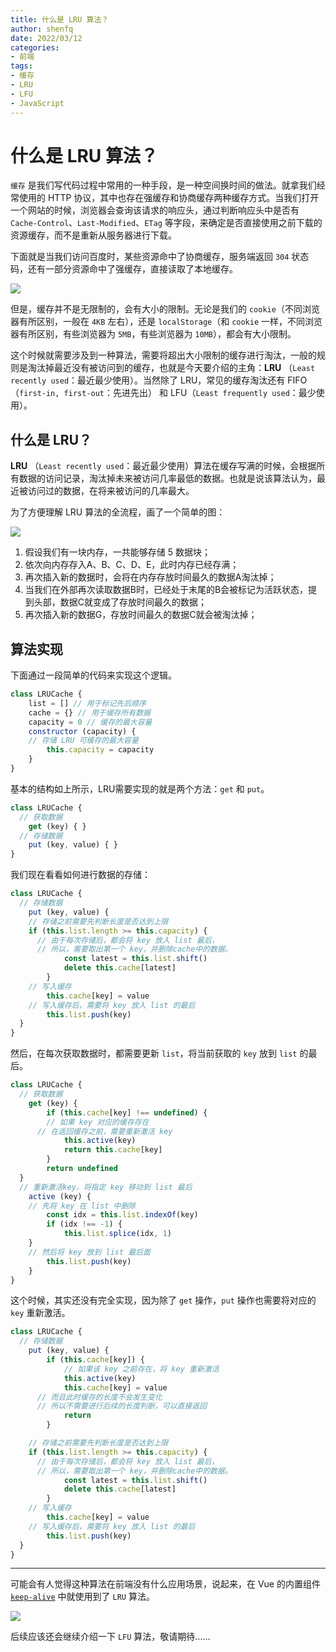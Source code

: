 ```yaml
---
title: 什么是 LRU 算法？
author: shenfq
date: 2022/03/12
categories:
- 前端
tags:
- 缓存
- LRU
- LFU
- JavaScript
---
```


# 什么是 LRU 算法？

`缓存` 是我们写代码过程中常用的一种手段，是一种空间换时间的做法。就拿我们经常使用的 HTTP 协议，其中也存在强缓存和协商缓存两种缓存方式。当我们打开一个网站的时候，浏览器会查询该请求的响应头，通过判断响应头中是否有 `Cache-Control`、`Last-Modified`、`ETag` 等字段，来确定是否直接使用之前下载的资源缓存，而不是重新从服务器进行下载。

下面就是当我们访问百度时，某些资源命中了协商缓存，服务端返回 `304` 状态码，还有一部分资源命中了强缓存，直接读取了本地缓存。

![](https://file.shenfq.com/pic/202203121421464.png)

但是，缓存并不是无限制的，会有大小的限制。无论是我们的 `cookie`（不同浏览器有所区别，一般在 `4KB` 左右），还是 `localStorage`（和 `cookie` 一样，不同浏览器有所区别，有些浏览器为 `5MB`，有些浏览器为 `10MB`），都会有大小限制。

这个时候就需要涉及到一种算法，需要将超出大小限制的缓存进行淘汰，一般的规则是淘汰掉最近没有被访问到的缓存，也就是今天要介绍的主角：**LRU** （`Least recently used`：最近最少使用）。当然除了 LRU，常见的缓存淘汰还有 FIFO（`first-in, first-out`：先进先出） 和 LFU（`Least frequently used`：最少使用）。

## 什么是 LRU？

**LRU** （`Least recently used`：最近最少使用）算法在缓存写满的时候，会根据所有数据的访问记录，淘汰掉未来被访问几率最低的数据。也就是说该算法认为，最近被访问过的数据，在将来被访问的几率最大。

为了方便理解 LRU 算法的全流程，画了一个简单的图：

![](https://file.shenfq.com/pic/202203121539347.png)

1. 假设我们有一块内存，一共能够存储 5 数据块；
2. 依次向内存存入A、B、C、D、E，此时内存已经存满；
3. 再次插入新的数据时，会将在内存存放时间最久的数据A淘汰掉；
4. 当我们在外部再次读取数据B时，已经处于末尾的B会被标记为活跃状态，提到头部，数据C就变成了存放时间最久的数据；
5. 再次插入新的数据G，存放时间最久的数据C就会被淘汰掉；

## 算法实现

下面通过一段简单的代码来实现这个逻辑。

```js
class LRUCache {
	list = [] // 用于标记先后顺序
	cache = {} // 用于缓存所有数据
	capacity = 0 // 缓存的最大容量
	constructor (capacity) {
    // 存储 LRU 可缓存的最大容量
		this.capacity = capacity
	}
}
```

基本的结构如上所示，LRU需要实现的就是两个方法：`get` 和 `put`。

```js
class LRUCache {
  // 获取数据
	get (key) { }
  // 存储数据
	put (key, value) { }
}
```

我们现在看看如何进行数据的存储：

```js
class LRUCache {
  // 存储数据
	put (key, value) {
    // 存储之前需要先判断长度是否达到上限
    if (this.list.length >= this.capacity) {
      // 由于每次存储后，都会将 key 放入 list 最后，
      // 所以，需要取出第一个 key，并删除cache中的数据。
			const latest = this.list.shift()
			delete this.cache[latest]
		}
    // 写入缓存
		this.cache[key] = value
    // 写入缓存后，需要将 key 放入 list 的最后
		this.list.push(key)
  }
}
```

然后，在每次获取数据时，都需要更新 `list`，将当前获取的 `key` 放到 `list` 的最后。

```js
class LRUCache {
  // 获取数据
	get (key) {
		if (this.cache[key] !== undefined) {
    	// 如果 key 对应的缓存存在
      // 在返回缓存之前，需要重新激活 key
			this.active(key)
			return this.cache[key]
		}
		return undefined
  }
  // 重新激活key，将指定 key 移动到 list 最后
	active (key) {
    // 先将 key 在 list 中删除
		const idx = this.list.indexOf(key)
		if (idx !== -1) {
			this.list.splice(idx, 1)
    }
    // 然后将 key 放到 list 最后面
		this.list.push(key)
	}
}
```

这个时候，其实还没有完全实现，因为除了 `get` 操作，`put` 操作也需要将对应的 `key` 重新激活。

```js
class LRUCache {
  // 存储数据
	put (key, value) {
		if (this.cache[key]) {
			// 如果该 key 之前存在，将 key 重新激活
			this.active(key)
			this.cache[key] = value
      // 而且此时缓存的长度不会发生变化
      // 所以不需要进行后续的长度判断，可以直接返回
			return
		}

    // 存储之前需要先判断长度是否达到上限
    if (this.list.length >= this.capacity) {
      // 由于每次存储后，都会将 key 放入 list 最后，
      // 所以，需要取出第一个 key，并删除cache中的数据。
			const latest = this.list.shift()
			delete this.cache[latest]
		}
    // 写入缓存
		this.cache[key] = value
    // 写入缓存后，需要将 key 放入 list 的最后
		this.list.push(key)
  }
}
```



---

可能会有人觉得这种算法在前端没有什么应用场景，说起来，在 Vue 的内置组件 [`keep-alive`](https://github.com/vuejs/core/blob/main/packages/runtime-core/src/components/KeepAlive.ts#L302) 中就使用到了 `LRU` 算法。

![](https://file.shenfq.com/pic/202203121723340.png)

后续应该还会继续介绍一下 `LFU` 算法，敬请期待……